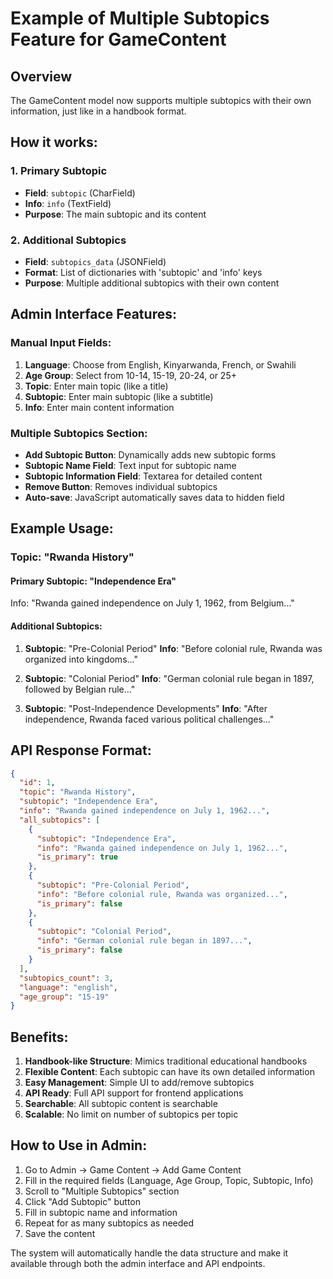 # Example of Multiple Subtopics Feature for GameContent

## Overview
The GameContent model now supports multiple subtopics with their own information, just like in a handbook format.

## How it works:

### 1. Primary Subtopic
- **Field**: `subtopic` (CharField)
- **Info**: `info` (TextField)
- **Purpose**: The main subtopic and its content

### 2. Additional Subtopics
- **Field**: `subtopics_data` (JSONField)
- **Format**: List of dictionaries with 'subtopic' and 'info' keys
- **Purpose**: Multiple additional subtopics with their own content

## Admin Interface Features:

### Manual Input Fields:
1. **Language**: Choose from English, Kinyarwanda, French, or Swahili
2. **Age Group**: Select from 10-14, 15-19, 20-24, or 25+
3. **Topic**: Enter main topic (like a title)
4. **Subtopic**: Enter main subtopic (like a subtitle)
5. **Info**: Enter main content information

### Multiple Subtopics Section:
- **Add Subtopic Button**: Dynamically adds new subtopic forms
- **Subtopic Name Field**: Text input for subtopic name
- **Subtopic Information Field**: Textarea for detailed content
- **Remove Button**: Removes individual subtopics
- **Auto-save**: JavaScript automatically saves data to hidden field

## Example Usage:

### Topic: "Rwanda History"
#### Primary Subtopic: "Independence Era"
Info: "Rwanda gained independence on July 1, 1962, from Belgium..."

#### Additional Subtopics:
1. **Subtopic**: "Pre-Colonial Period"
   **Info**: "Before colonial rule, Rwanda was organized into kingdoms..."

2. **Subtopic**: "Colonial Period"
   **Info**: "German colonial rule began in 1897, followed by Belgian rule..."

3. **Subtopic**: "Post-Independence Developments"
   **Info**: "After independence, Rwanda faced various political challenges..."

## API Response Format:

```json
{
  "id": 1,
  "topic": "Rwanda History",
  "subtopic": "Independence Era",
  "info": "Rwanda gained independence on July 1, 1962...",
  "all_subtopics": [
    {
      "subtopic": "Independence Era",
      "info": "Rwanda gained independence on July 1, 1962...",
      "is_primary": true
    },
    {
      "subtopic": "Pre-Colonial Period",
      "info": "Before colonial rule, Rwanda was organized...",
      "is_primary": false
    },
    {
      "subtopic": "Colonial Period",
      "info": "German colonial rule began in 1897...",
      "is_primary": false
    }
  ],
  "subtopics_count": 3,
  "language": "english",
  "age_group": "15-19"
}
```

## Benefits:

1. **Handbook-like Structure**: Mimics traditional educational handbooks
2. **Flexible Content**: Each subtopic can have its own detailed information
3. **Easy Management**: Simple UI to add/remove subtopics
4. **API Ready**: Full API support for frontend applications
5. **Searchable**: All subtopic content is searchable
6. **Scalable**: No limit on number of subtopics per topic

## How to Use in Admin:

1. Go to Admin → Game Content → Add Game Content
2. Fill in the required fields (Language, Age Group, Topic, Subtopic, Info)
3. Scroll to "Multiple Subtopics" section
4. Click "Add Subtopic" button
5. Fill in subtopic name and information
6. Repeat for as many subtopics as needed
7. Save the content

The system will automatically handle the data structure and make it available through both the admin interface and API endpoints.
